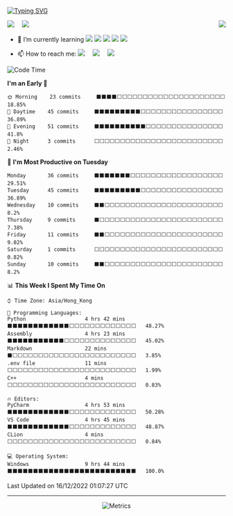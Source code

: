 [![Typing SVG](https://readme-typing-svg.herokuapp.com?font=Fira+Code&size=25&duration=3000&pause=700&color=1D27F7&width=435&lines=I'm+InariInDream+%F0%9F%91%8B;Invictus+maneo;Be+awesome)](https://git.io/typing-svg)

<a href="#">
  <img align="right" src="https://github-readme-stats.vercel.app/api?username=InariInDream&count_private=true&show_icons=true&bg_color=15,f2f7fd,E0EAFC" />
</a>
<a href="https://codeforces.com/profile/InariInDream"><img src="https://cfrating.baoshuo.dev/rating?username=InariInDream"></a>&emsp;
<a href="https://codeforces.com/profile/Aphrodite_wanna"><img src="https://cfrating.baoshuo.dev/rating?username=Aphrodite_wanna"></a>&emsp;

- 🌱 I’m currently learning ![](https://img.shields.io/badge/-MySQL-4479A1?style=flat-square&logo=MySQL&logoColor=fff)
![](https://img.shields.io/badge/-Docker-2496ED?style=flat-square&logo=Docker&logoColor=fff)
![](https://img.shields.io/badge/-Linux-000000?style=flat-square&logo=Linux&logoColor=fff)
![](https://img.shields.io/badge/-Java-8279A1?style=flat-square&logo=Java&logoColor=fff)
![](https://img.shields.io/badge/-Go-12B9A1?style=flat-square&logo=Go&logoColor=fff)

- 📫 How to reach me: <a href="https://inariindream.github.io/"><img src="https://img.shields.io/badge/MyBlog-博客-blue"></a>&emsp;
<a href="https://twitter.com/inariindream/"><img src="https://img.shields.io/badge/twitter-%E6%8E%A8%E7%89%B9-blue"></a>&emsp;
<a href="https://steamcommunity.com/profiles/76561198813007792/"><img src="https://img.shields.io/badge/Steam-个人资料-003472"></a>&emsp;


<!--START_SECTION:waka-->
![Code Time](http://img.shields.io/badge/Code%20Time-179%20hrs%2047%20mins-blue)

**I'm an Early 🐤** 

```text
🌞 Morning    23 commits     ⬛⬛⬛⬛⬜⬜⬜⬜⬜⬜⬜⬜⬜⬜⬜⬜⬜⬜⬜⬜⬜⬜⬜⬜⬜   18.85% 
🌆 Daytime    45 commits     ⬛⬛⬛⬛⬛⬛⬛⬛⬛⬜⬜⬜⬜⬜⬜⬜⬜⬜⬜⬜⬜⬜⬜⬜⬜   36.89% 
🌃 Evening    51 commits     ⬛⬛⬛⬛⬛⬛⬛⬛⬛⬛⬜⬜⬜⬜⬜⬜⬜⬜⬜⬜⬜⬜⬜⬜⬜   41.8% 
🌙 Night      3 commits      ⬜⬜⬜⬜⬜⬜⬜⬜⬜⬜⬜⬜⬜⬜⬜⬜⬜⬜⬜⬜⬜⬜⬜⬜⬜   2.46%

```
📅 **I'm Most Productive on Tuesday** 

```text
Monday       36 commits     ⬛⬛⬛⬛⬛⬛⬛⬜⬜⬜⬜⬜⬜⬜⬜⬜⬜⬜⬜⬜⬜⬜⬜⬜⬜   29.51% 
Tuesday      45 commits     ⬛⬛⬛⬛⬛⬛⬛⬛⬛⬜⬜⬜⬜⬜⬜⬜⬜⬜⬜⬜⬜⬜⬜⬜⬜   36.89% 
Wednesday    10 commits     ⬛⬛⬜⬜⬜⬜⬜⬜⬜⬜⬜⬜⬜⬜⬜⬜⬜⬜⬜⬜⬜⬜⬜⬜⬜   8.2% 
Thursday     9 commits      ⬛⬜⬜⬜⬜⬜⬜⬜⬜⬜⬜⬜⬜⬜⬜⬜⬜⬜⬜⬜⬜⬜⬜⬜⬜   7.38% 
Friday       11 commits     ⬛⬛⬜⬜⬜⬜⬜⬜⬜⬜⬜⬜⬜⬜⬜⬜⬜⬜⬜⬜⬜⬜⬜⬜⬜   9.02% 
Saturday     1 commits      ⬜⬜⬜⬜⬜⬜⬜⬜⬜⬜⬜⬜⬜⬜⬜⬜⬜⬜⬜⬜⬜⬜⬜⬜⬜   0.82% 
Sunday       10 commits     ⬛⬛⬜⬜⬜⬜⬜⬜⬜⬜⬜⬜⬜⬜⬜⬜⬜⬜⬜⬜⬜⬜⬜⬜⬜   8.2%

```


📊 **This Week I Spent My Time On** 

```text
⌚︎ Time Zone: Asia/Hong_Kong

💬 Programming Languages: 
Python                   4 hrs 42 mins       ⬛⬛⬛⬛⬛⬛⬛⬛⬛⬛⬛⬛⬜⬜⬜⬜⬜⬜⬜⬜⬜⬜⬜⬜⬜   48.27% 
Assembly                 4 hrs 23 mins       ⬛⬛⬛⬛⬛⬛⬛⬛⬛⬛⬛⬜⬜⬜⬜⬜⬜⬜⬜⬜⬜⬜⬜⬜⬜   45.02% 
Markdown                 22 mins             ⬛⬜⬜⬜⬜⬜⬜⬜⬜⬜⬜⬜⬜⬜⬜⬜⬜⬜⬜⬜⬜⬜⬜⬜⬜   3.85% 
.env file                11 mins             ⬜⬜⬜⬜⬜⬜⬜⬜⬜⬜⬜⬜⬜⬜⬜⬜⬜⬜⬜⬜⬜⬜⬜⬜⬜   1.99% 
C++                      4 mins              ⬜⬜⬜⬜⬜⬜⬜⬜⬜⬜⬜⬜⬜⬜⬜⬜⬜⬜⬜⬜⬜⬜⬜⬜⬜   0.83%

🔥 Editors: 
PyCharm                  4 hrs 53 mins       ⬛⬛⬛⬛⬛⬛⬛⬛⬛⬛⬛⬛⬜⬜⬜⬜⬜⬜⬜⬜⬜⬜⬜⬜⬜   50.28% 
VS Code                  4 hrs 45 mins       ⬛⬛⬛⬛⬛⬛⬛⬛⬛⬛⬛⬛⬜⬜⬜⬜⬜⬜⬜⬜⬜⬜⬜⬜⬜   48.87% 
CLion                    4 mins              ⬜⬜⬜⬜⬜⬜⬜⬜⬜⬜⬜⬜⬜⬜⬜⬜⬜⬜⬜⬜⬜⬜⬜⬜⬜   0.84%

💻 Operating System: 
Windows                  9 hrs 44 mins       ⬛⬛⬛⬛⬛⬛⬛⬛⬛⬛⬛⬛⬛⬛⬛⬛⬛⬛⬛⬛⬛⬛⬛⬛⬛   100.0%

```


 Last Updated on 16/12/2022 01:07:27 UTC
<!--END_SECTION:waka-->


---

<div align="center">

![Metrics](https://metrics.lecoq.io/InariInDream?template=classic&base.header=0&base.metadata=0&isocalendar=1&languages=1&base=header%2C%20activity%2C%20community%2C%20repositories%2C%20metadata&base.indepth=false&base.hireable=false&isocalendar=false&isocalendar.duration=full-year&languages=false&languages.skipped=inariindream.github.io&languages.limit=8&languages.threshold=0%25&languages.other=false&languages.colors=github&languages.sections=most-used&languages.indepth=false&languages.analysis.timeout=15&languages.categories=markup%2C%20programming&languages.recent.categories=markup%2C%20programming&languages.recent.load=300&languages.recent.days=14&config.timezone=Asia%2FHong_Kong)



</div>












<!--
**InariInDream/InariInDream** is a ✨ _special_ ✨ repository because its `README.md` (this file) appears on your GitHub profile.

Here are some ideas to get you started:

- 🔭 I’m currently working on ...
- 🌱 I’m currently learning ...
- 👯 I’m looking to collaborate on ...
- 🤔 I’m looking for help with ...
- 💬 Ask me about ...
- 📫 How to reach me: ...
- 😄 Pronouns: ...
- ⚡ Fun fact: ...
-->
